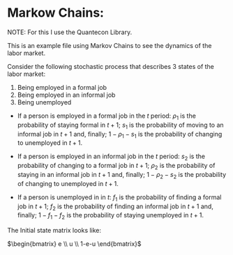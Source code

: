 # Markow Chains:

NOTE: For this I use the Quantecon Library.  

This is an example file using Markov Chains to see the dynamics of the labor market.  

Consider the following stochastic process that describes 3 states of the labor market:
1. Being employed in a formal job
2. Being employed in an informal job
3. Being unemployed

- If a person is employed in a formal job in the $t$ period: $\rho_{1}$ is the probability of staying formal in $t+1$; $s_{1}$ is the probability of moving to an informal job in $t+1$ and, finally; $1-\rho_{1}-s_{1}$ is the probability of changing to unemployed in $t+1$.  

- If a person is employed in an informal job in the $t$ period: $s_{2}$ is the probability of changing to a formal job in $t+1$; $\rho_{2}$ is the probability of staying in an informal job in $t+1$ and, finally; $1-\rho_{2}-s_{2}$ is the probability of changing to unemployed in $t+1$.  

- If a person is unemployed in in $t$: $f_{1}$ is the probability of finding a formal job in $t+1$; $f_{2}$ is the probability of finding an informal job in $t+1$ and, finally; $1-f_{1}-f_{2}$ is the probability of staying unemployed in $t+1$.

The Initial state matrix looks like:

$\begin{bmatrix}
e \\
u \\
1-e-u
\end{bmatrix}$
